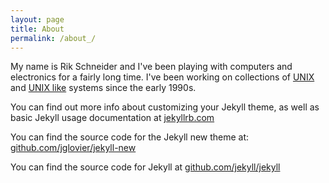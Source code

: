 ```yaml
---
layout: page
title: About
permalink: /about_/
---
```


My name is Rik Schneider and I've been playing with computers and electronics for a fairly long time. I've been working on collections of [UNIX](http://www.unix.org) and [UNIX like](https://en.wikipedia.org/wiki/Unix-like) systems since the early 1990s. 

You can find out more info about customizing your Jekyll theme, as well as basic Jekyll usage documentation at [jekyllrb.com](http://jekyllrb.com/)

You can find the source code for the Jekyll new theme at: [github.com/jglovier/jekyll-new](https://github.com/jglovier/jekyll-new)

You can find the source code for Jekyll at [github.com/jekyll/jekyll](https://github.com/jekyll/jekyll)
